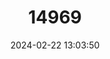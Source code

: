 ---
title: "14969"
category: "Litoria dayi"
draft: false
date: 2024-02-22 13:03:50
languages:
  English: ["Day's Big-eyed Treefrog", "Lace-eyed Tree Frog", "Australian Lace-lid"]
---